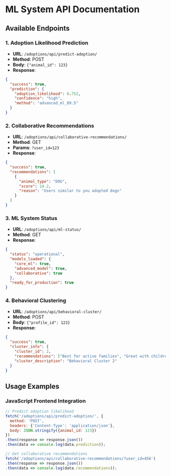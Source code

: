 # ML System API Documentation

## Available Endpoints

### 1. Adoption Likelihood Prediction
- **URL**: `/adoptions/api/predict-adoption/`
- **Method**: POST
- **Body**: `{"animal_id": 123}`
- **Response**: 
```json
{
  "success": true,
  "prediction": {
    "adoption_likelihood": 0.752,
    "confidence": "high",
    "method": "advanced_ml_89.5"
  }
}
```

### 2. Collaborative Recommendations  
- **URL**: `/adoptions/api/collaborative-recommendations/`
- **Method**: GET
- **Params**: `?user_id=123`
- **Response**:
```json
{
  "success": true,
  "recommendations": [
    {
      "animal_type": "DOG",
      "score": 14.2,
      "reason": "Users similar to you adopted dogs"
    }
  ]
}
```

### 3. ML System Status
- **URL**: `/adoptions/api/ml-status/`
- **Method**: GET
- **Response**:
```json
{
  "status": "operational",
  "models_loaded": {
    "core_ml": true,
    "advanced_model": true,
    "collaborative": true
  },
  "ready_for_production": true
}
```

### 4. Behavioral Clustering
- **URL**: `/adoptions/api/behavioral-cluster/`
- **Method**: POST
- **Body**: `{"profile_id": 123}`
- **Response**:
```json
{
  "success": true,
  "cluster_info": {
    "cluster_id": 2,
    "recommendations": ["Best for active families", "Great with children"],
    "cluster_description": "Behavioral Cluster 2"
  }
}
```

## Usage Examples

### JavaScript Frontend Integration
```javascript
// Predict adoption likelihood
fetch('/adoptions/api/predict-adoption/', {
  method: 'POST',
  headers: {'Content-Type': 'application/json'},
  body: JSON.stringify({animal_id: 123})
})
.then(response => response.json())
.then(data => console.log(data.prediction));

// Get collaborative recommendations
fetch('/adoptions/api/collaborative-recommendations/?user_id=456')
.then(response => response.json())
.then(data => console.log(data.recommendations));
```
